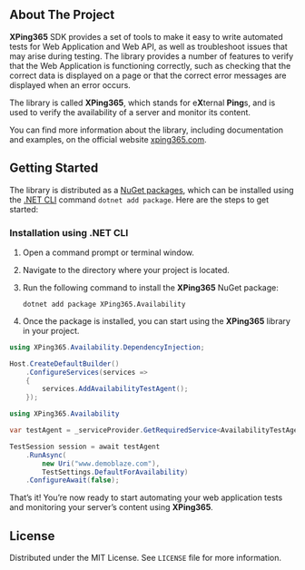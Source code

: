 ## About The Project

**XPing365** SDK provides a set of tools to make it easy to write automated tests for Web Application and Web API, as well as troubleshoot issues that may arise during testing. The library provides a number of features to verify that the Web Application is functioning correctly, such as checking that the correct data is displayed on a page or that the correct error messages are displayed when an error occurs.

The library is called **XPing365**, which stands for e**X**ternal **Ping**s, and is used to verify the availability of a server and monitor its content. 

You can find more information about the library, including documentation and examples, on the official website [xping365.com](https://www.xping365.com).

<!-- GETTING STARTED -->
## Getting Started

The library is distributed as a [NuGet packages](https://www.nuget.org/profiles/XPing365), which can be installed using the [.NET CLI](https://docs.microsoft.com/en-us/dotnet/core/tools/) command `dotnet add package`. Here are the steps to get started:

### Installation using .NET CLI

1. Open a command prompt or terminal window.

2. Navigate to the directory where your project is located.

3. Run the following command to install the **XPing365** NuGet package:

   ```
   dotnet add package XPing365.Availability
   ```

4. Once the package is installed, you can start using the **XPing365** library in your project.

```c#
using XPing365.Availability.DependencyInjection;

Host.CreateDefaultBuilder()
    .ConfigureServices(services =>
    {
        services.AddAvailabilityTestAgent();
    });
```

```c#
using XPing365.Availability

var testAgent = _serviceProvider.GetRequiredService<AvailabilityTestAgent>();

TestSession session = await testAgent
    .RunAsync(
        new Uri("www.demoblaze.com"),
        TestSettings.DefaultForAvailability)
    .ConfigureAwait(false);
```

That’s it! You’re now ready to start automating your web application tests and monitoring your server’s content using **XPing365**.

## License

Distributed under the MIT License. See `LICENSE` file for more information.
